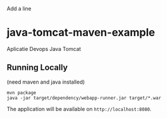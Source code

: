 Add a line
# java-tomcat-maven-example

Aplicatie Devops Java Tomcat 

## Running Locally

(need maven and java installed)

```
mvn package
java -jar target/dependency/webapp-runner.jar target/*.war
```

The application will be available on `http://localhost:8080`.


